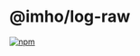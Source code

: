 # @imho/log-raw

[![npm](https://img.shields.io/npm/v/@imho/log-raw)](https://www.npmjs.com/package/@imho/log-raw)
